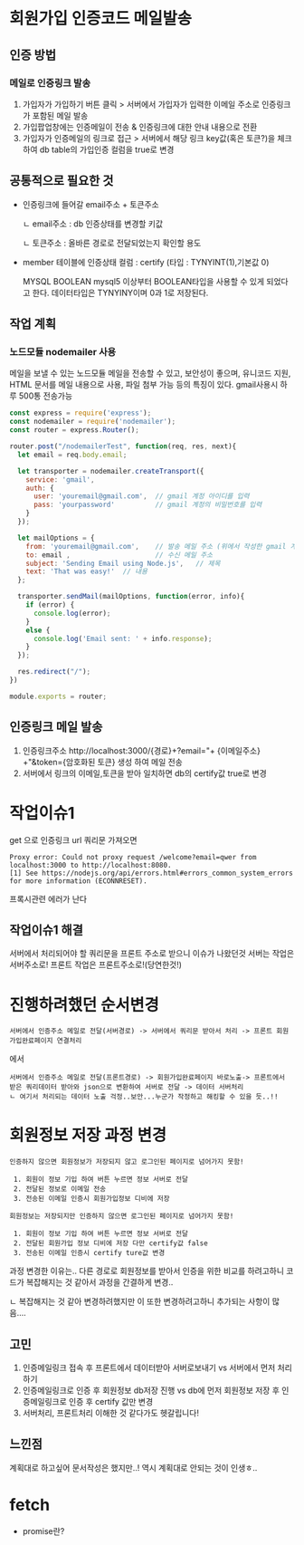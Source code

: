 # 회원가입 인증코드 메일발송

## 인증 방법
### 메일로 인증링크 발송
1. 가입자가 가입하기 버튼 클릭 > 서버에서 가입자가 입력한 이메일 주소로 인증링크가 포함된 메일 발송
2. 가입팝업창에는 인증메일이 전송 & 인증링크에 대한 안내 내용으로 전환
3. 가입자가 인증메일의 링크로 접근 > 서버에서 해당 링크 key값(혹은 토큰?)을 체크하여 db table의 가입인증 컬럼을 true로 변경


## 공통적으로 필요한 것
- 인증링크에 들어갈 email주소 + 토큰주소

  ㄴ email주소 : db 인증상태를 변경할 키값

  ㄴ 토큰주소 : 올바른 경로로 전달되었는지 확인할 용도
- member 테이블에 인증상태 컬럼 : certify (타입 : TYNYINT(1),기본값 0)

   MYSQL BOOLEAN
   mysql5 이상부터 BOOLEAN타입을 사용할 수 있게 되었다고 한다. 데이터타입은 TYNYINY이며 0과 1로 저장된다.

## 작업 계획
### 노드모듈 nodemailer 사용
메일을 보낼 수 있는 노드모듈 메일을 전송할 수 있고, 보안성이 좋으며, 유니코드 지원, HTML 문서를 메일 내용으로 사용, 파일 첨부 가능 등의 특징이 있다. gmail사용시 하루 500통 전송가능

~~~js
const express = require('express');
const nodemailer = require('nodemailer');
const router = express.Router();

router.post("/nodemailerTest", function(req, res, next){
  let email = req.body.email;

  let transporter = nodemailer.createTransport({
    service: 'gmail',
    auth: {
      user: 'youremail@gmail.com',  // gmail 계정 아이디를 입력
      pass: 'yourpassword'          // gmail 계정의 비밀번호를 입력
    }
  });

  let mailOptions = {
    from: 'youremail@gmail.com',    // 발송 메일 주소 (위에서 작성한 gmail 계정 아이디)
    to: email ,                     // 수신 메일 주소
    subject: 'Sending Email using Node.js',   // 제목
    text: 'That was easy!'  // 내용
  };

  transporter.sendMail(mailOptions, function(error, info){
    if (error) {
      console.log(error);
    }
    else {
      console.log('Email sent: ' + info.response);
    }
  });

  res.redirect("/");
})

module.exports = router;
~~~

## 인증링크 메일 발송
1. 인증링크주소 http://localhost:3000/{경로}+?email="+ {이메일주소} +"&token={암호화된 토큰} 생성 하여 메일 전송
2. 서버에서 링크의 이메일,토큰을 받아 일치하면 db의 certify값 true로 변경


# 작업이슈1
get 으로 인증링크 url 쿼리문 가져오면
~~~
Proxy error: Could not proxy request /welcome?email=qwer from localhost:3000 to http://localhost:8080.
[1] See https://nodejs.org/api/errors.html#errors_common_system_errors for more information (ECONNRESET).
~~~
프록시관련 에러가 난다

## 작업이슈1 해결

서버에서 처리되어야 할 쿼리문을 프론트 주소로 받으니 이슈가 나왔던것
서버는 작업은 서버주소로! 프론트 작업은 프론트주소로!(당연한것!)


# 진행하려했던 순서변경
~~~
서버에서 인증주소 메일로 전달(서버경로) -> 서버에서 쿼리문 받아서 처리 -> 프론트 회원가입완료페이지 연결처리
~~~
에서
~~~
서버에서 인증주소 메일로 전달(프론트경로) -> 회원가입완료페이지 바로노출-> 프론트에서 받은 쿼리데이터 받아와 json으로 변환하여 서버로 전달 -> 데이터 서버처리
ㄴ 여기서 처리되는 데이터 노출 걱정..보안...누군가 작정하고 해킹할 수 있을 듯..!!
~~~

# 회원정보 저장 과정 변경
~~~
인증하지 않으면 회원정보가 저장되지 않고 로그인된 페이지로 넘어가지 못함! 

 1. 회원이 정보 기입 하여 버튼 누르면 정보 서버로 전달
 2. 전달된 정보로 이메일 전송
 3. 전송된 이메일 인증시 회원가입정보 디비에 저장
~~~

~~~
회원정보는 저장되지만 인증하지 않으면 로그인된 페이지로 넘어가지 못함!

 1. 회원이 정보 기입 하여 버튼 누르면 정보 서버로 전달
 2. 전달된 회원가입 정보 디비에 저장 다만 certify값 false
 3. 전송된 이메일 인증시 certify ture값 변경
~~~

과정 변경한 이유는..
다른 경로로 회원정보를 받아서 인증을 위한 비교를 하려고하니
코드가 복잡해지는 것 같아서 과정을 간결하게 변경..

ㄴ 복잡해지는 것 같아 변경하려했지만 이 또한 변경하려고하니 추가되는 사항이 많음.... 

## 고민
1. 인증메일링크 접속 후 프론트에서 데이터받아 서버로보내기 vs 서버에서 먼저 처리하기
2. 인증메일링크로 인증 후 회원정보 db저장 진행 vs db에 먼저 회원정보 저장 후 인증메일링크로 인증 후 certify 값만 변경
3. 서버처리, 프론트처리 이해한 것 같다가도 헷갈립니다!

## 느낀점
계획대로 하고싶어 문서작성은 했지만..! 역시 계획대로 안되는 것이 인생ㅎ..

# fetch

- promise란?





